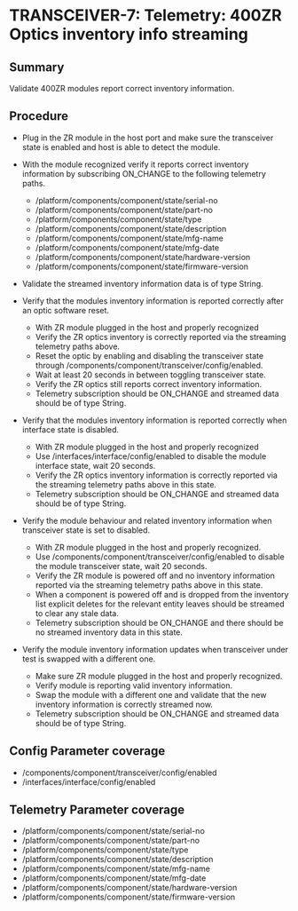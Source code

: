 # TRANSCEIVER-7: Telemetry: 400ZR Optics inventory info streaming

## Summary

Validate 400ZR modules report correct inventory information.

## Procedure

*   Plug in the ZR module in the host port and make sure the transceiver 
    state is enabled and host is able to detect the module.
*   With the module recognized verify it reports correct inventory
    information by subscribing ON_CHANGE to the following telemetry paths.

    *   /platform/components/component/state/serial-no
    *   /platform/components/component/state/part-no
    *   /platform/components/component/state/type
    *   /platform/components/component/state/description
    *   /platform/components/component/state/mfg-name
    *   /platform/components/component/state/mfg-date
    *   /platform/components/component/state/hardware-version
    *   /platform/components/component/state/firmware-version

*   Validate the streamed inventory information data is of type String.

*   Verify that the modules inventory information is reported correctly after
    an optic software reset.

    *   With ZR module plugged in the host and properly recognized 
    *   Verify the ZR optics inventory is correctly reported via the 
        streaming telemetry paths above.
    *   Reset the optic by enabling and disabling the transceiver state
        through /components/component/transceiver/config/enabled.
    *   Wait at least 20 seconds in between toggling transceiver state.
    *   Verify the ZR optics still reports correct inventory information.
    *   Telemetry subscription should be ON_CHANGE and streamed data should
        be of type String.

*   Verify that the modules inventory information is reported correctly when
    interface state is disabled.

    *   With ZR module plugged in the host and properly recognized
    *   Use /interfaces/interface/config/enabled to disable the module
        interface state, wait 20 seconds. 
    *   Verify the ZR optics inventory information is correctly reported via
        the streaming telemetry paths above in this state.
    *   Telemetry subscription should be ON_CHANGE and streamed data should
        be of type String.

*   Verify the module behaviour and related inventory information when
    transceiver state is set to disabled.

    *   With ZR module plugged in the host and properly recognized.
    *   Use /components/component/transceiver/config/enabled to disable the
        module transceiver state, wait 20 seconds. 
    *   Verify the ZR module is powered off and no inventory information
        reported via the streaming telemetry paths above in this state.
    *   When a component is powered off and is dropped from the inventory list
        explicit deletes for the relevant entity leaves should be streamed
        to clear any stale data.
    *   Telemetry subscription should be ON_CHANGE and there should be no
        streamed inventory data in this state.

*   Verify the module inventory information updates when transceiver under test
    is swapped with a different one.
    *   Make sure ZR module plugged in the host and properly recognized.
    *   Verify module is reporting valid inventory information.
    *   Swap the module with a different one and validate that the new
        inventory information is correctly streamed now.  
    *   Telemetry subscription should be ON_CHANGE and streamed data should
        be of type String.

## Config Parameter coverage

*   /components/component/transceiver/config/enabled
*   /interfaces/interface/config/enabled

## Telemetry Parameter coverage

*   /platform/components/component/state/serial-no
*   /platform/components/component/state/part-no
*   /platform/components/component/state/type
*   /platform/components/component/state/description
*   /platform/components/component/state/mfg-name
*   /platform/components/component/state/mfg-date
*   /platform/components/component/state/hardware-version
*   /platform/components/component/state/firmware-version

